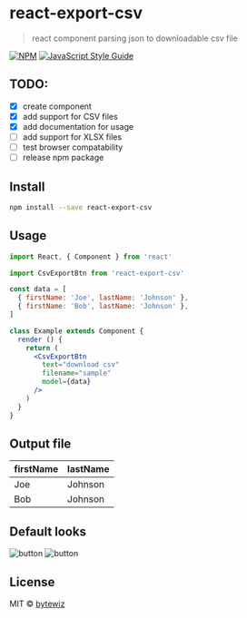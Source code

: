 # react-export-csv

> react component parsing json to downloadable csv file

[![NPM](https://img.shields.io/npm/v/react-export-csv.svg)](https://www.npmjs.com/package/react-export-csv) [![JavaScript Style Guide](https://img.shields.io/badge/code_style-standard-brightgreen.svg)](https://standardjs.com)

## TODO:
- [X] create component
- [X] add support for CSV files
- [X] add documentation for usage
- [ ] add support for XLSX files
- [ ] test browser compatability
- [ ] release npm package

## Install

```bash
npm install --save react-export-csv
```

## Usage

```jsx
import React, { Component } from 'react'

import CsvExportBtn from 'react-export-csv'

const data = [
  { firstName: 'Joe', lastName: 'Johnson' },
  { firstName: 'Bob', lastName: 'Johnson' },
]

class Example extends Component {
  render () {
    return (
      <CsvExportBtn 
        text="download csv"
        filename="sample"
        model={data}
      />
    )
  }
}
```

## Output file
firstName | lastName
------------ | -------------
Joe | Johnson
Bob | Johnson

## Default looks
![button](https://i.imgur.com/8v3WoW4.png)
![button](https://i.imgur.com/jNawKlv.png)

## License

MIT © [bytewiz](https://github.com/bytewiz)

